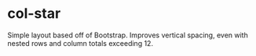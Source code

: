 # col-star
Simple layout based off of Bootstrap. Improves vertical spacing, even with nested rows and column totals exceeding 12.
